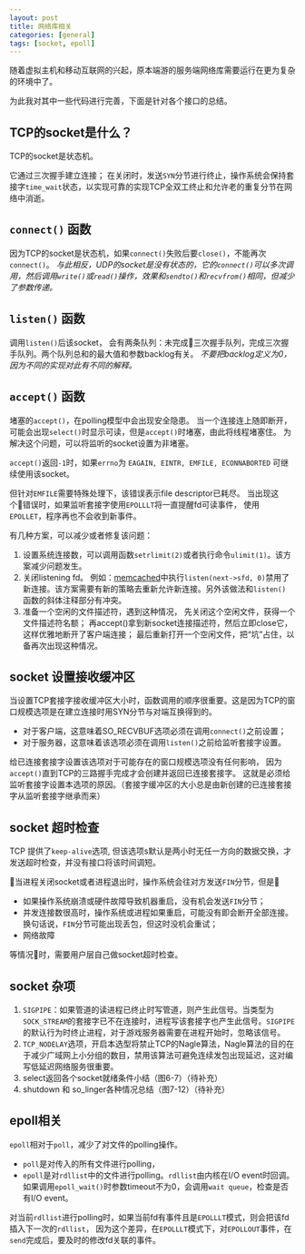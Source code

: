```yaml
---
layout: post
title: 网络库相关
categories: [general]
tags: [socket, epoll]
---
```


随着虚拟主机和移动互联网的兴起，原本端游的服务端网络库需要运行在更为复杂的环境中了。

为此我对其中一些代码进行完善，下面是针对各个接口的总结。

## TCP的socket是什么？

TCP的socket是状态机。

它通过三次握手建立连接；
在关闭时，发送`SYN`分节进行终止，操作系统会保持套接字`time_wait`状态，以实现可靠的实现TCP全双工终止和允许老的重复分节在网络中消逝。

## `connect()` 函数

因为TCP的socket是状态机，如果`connect()`失败后要`close()`，不能再次`connect()`。 
*与此相反，UDP的socket是没有状态的，它的`connect()`可以多次调用，然后调用`write()`或`read()`操作，效果和`sendto()`和`recvfrom()`相同，但减少了参数传递。*

## `listen()` 函数

调用`listen()`后该socket， 会有两条队列：未完成三次握手队列，完成三次握手队列。两个队列总和的最大值和参数backlog有关。 *不要把backlog定义为0，因为不同的实现对此有不同的解释。*

## `accept()` 函数

堵塞的`accept()`，在polling模型中会出现安全隐患。
当一个连接连上随即断开，可能会出现`select()`时显示可读，但是`accept()`时堵塞，由此将线程堵塞住。
为解决这个问题，可以将监听的socket设置为非堵塞。

`accept()`返回`-1`时，如果`errno`为 `EAGAIN, EINTR, EMFILE, ECONNABORTED` 可继续使用该socket。

但针对`EMFILE`需要特殊处理下，该错误表示file descriptor已耗尽。
当出现这个错误时，如果监听套接字使用`EPOLLLT`将一直提醒fd可读事件，
使用`EPOLLET`，程序再也不会收到新事件。

有几种方案，可以减少或者修复该问题：

1. 设置系统连接数，可以调用函数`setrlimit(2)`或者执行命令`ulimit(1)`。该方案减少问题发生。
1. 关闭listening fd。
	例如：[memcached](https://github.com/memcached/memcached/blob/dbb7a8af90054bf4ef51f5814ef7ceb17d83d974/memcached.c)中执行`listen(next->sfd, 0)`禁用了新连接。该方案需要有新的策略去重新允许新连接。另外该做法和`listen()` 函数的斜体注释部分有冲突。
1. 准备一个空闲的文件描述符，遇到这种情况，
	先关闭这个空闲文件，获得一个文件描述符名额；
	再accept()拿到新socket连接描述符，然后立即close它，这样优雅地断开了客户端连接；
	最后重新打开一个空闲文件，把“坑”占住，以备再次出现这种情况。

## socket 设置接收缓冲区

当设置TCP套接字接收缓冲区大小时，函数调用的顺序很重要。这是因为TCP的窗口规模选项是在建立连接时用SYN分节与对端互换得到的。

* 对于客户端，这意味着SO_RECVBUF选项必须在调用`connect()`之前设置；
* 对于服务器，这意味着该选项必须在调用`listen()`之前给监听套接字设置。

给已连接套接字设置该选项对于可能存在的窗口规模选项没有任何影响，
因为`accept()`直到TCP的三路握手完成才会创建并返回已连接套接字。
这就是必须给监听套接字设置本选项的原因。（套接字缓冲区的大小总是由新创建的已连接套接字从监听套接字继承而来）

## socket 超时检查

TCP 提供了`keep-alive`选项, 但该选项s默认是两小时无任一方向的数据交换，才发送超时检查，并没有接口将该时间调短。

当进程关闭socket或者进程退出时，操作系统会往对方发送`FIN`分节，但是

* 如果操作系统崩溃或硬件故障导致机器重启，没有机会发送`FIN`分节；
* 并发连接数很高时，操作系统或进程如果重启，可能没有即会断开全部连接。换句话说，`FIN`分节可能出现丢包，但这时没机会重试；
* 网络故障

等情况时，需要用户层自己做socket超时检查。

## socket 杂项

1. `SIGPIPE`：如果管道的读进程已终止时写管道，则产生此信号。当类型为`SOCK_STREAM`的套接字已不在连接时，进程写该套接字也产生此信号。`SIGPIPE`的默认行为时终止进程，对于游戏服务器需要在进程开始时，忽略该信号。
1. `TCP_NODELAY`选项，开启本选型将禁止TCP的Nagle算法，Nagle算法的目的在于减少广域网上小分组的数目，禁用该算法可避免连续发包出现延迟，这对编写低延迟网络服务很重要。
1. select返回各个socket就绪条件小结（图6-7）（待补充）
1. shutdown 和 so_linger各种情况总结（图7-12）（待补充）

## epoll相关

`epoll`相对于`poll`，减少了对文件的polling操作。

* `poll`是对传入的所有文件进行polling，
* `epoll`是对`rdllist`中的文件进行polling。`rdllist`由内核在I/O event时回调。如果调用`epoll_wait()`时参数timeout不为0，会调用`wait queue`，检查是否有I/O event。

对当前`rdllist`进行polling时，如果当前fd有事件且是`EPOLLLT`模式，则会把该fd插入下一次的`rdllist`，
因为这个差异，在`EPOLLLT`模式下，对`EPOLLOUT`事件，在`send`完成后，要及时的修改fd关联的事件。

